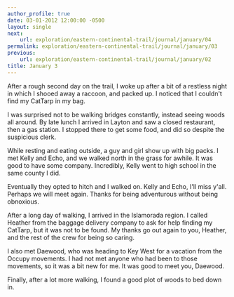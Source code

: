 ```yaml
---
author_profile: true
date: 03-01-2012 12:00:00 -0500
layout: single
next:
    url: exploration/eastern-continental-trail/journal/january/04
permalink: exploration/eastern-continental-trail/journal/january/03
previous:
    url: exploration/eastern-continental-trail/journal/january/02
title: January 3
---
```

After a rough second day on the trail, I woke up after a bit of a restless night in which I shooed away a raccoon, and packed up. I noticed that I couldn't find my CatTarp in my bag.

I was surprised not to be walking bridges constantly, instead seeing woods all around. By late lunch I arrived in Layton and saw a closed restaurant, then a gas station. I stopped there to get some food, and did so despite the suspicious clerk.

While resting and eating outside, a guy and girl show up with big packs. I met Kelly and Echo, and we walked north in the grass for awhile. It was good to have some company. Incredibly, Kelly went to high school in the same county I did.

Eventually they opted to hitch and I walked on. Kelly and Echo, I'll miss y'all. Perhaps we will meet again. Thanks for being adventurous without being obnoxious.

After a long day of walking, I arrived in the Islamorada region. I called Heather from the baggage delivery company to ask for help finding my CatTarp, but it was not to be found. My thanks go out again to you, Heather, and the rest of the crew for being so caring.

I also met Daewood, who was heading to Key West for a vacation from the Occupy movements. I had not met anyone who had been to those movements, so it was a bit new for me. It was good to meet you, Daewood.

Finally, after a lot more walking, I found a good plot of woods to bed down in.
